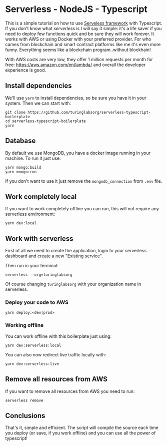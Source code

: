 # Serverless - NodeJS - Typescript

This is a simple tutorial on how to use [Serveless framework](https://www.serverless.com/) with Typescript. If you don't know what *serverless* is I will say it simple: it's a life saver if you need to deploy few functions quick and be sure they will work forever. It works with AWS or using Docker with your preferred provider. For who cames from blockchain and smart contract platforms like me it's even more funny. Everything seems like a blockchain program..without blockhain!

With AWS costs are very low, they offer 1 million requests per month for free: https://aws.amazon.com/en/lambda/ and overall the developer experience is good.

## Install dependencies

We'll use `yarn` to install dependencies, so be sure you have it in your system. Then we can start with:

```
git clone https://github.com/turinglabsorg/serverless-typescript-boilerplate
cd serverless-typescript-boilerplate
yarn
```

## Database

By default we use MongoDB, you have a docker image running in your machine. To run it just use:

```
yarn mongo:build
yarn mongo:run
```
If you don't want to use it just remove the `mongodb_connection` from `.env` file.
## Work completely local

If you want to work completely offline you can run, this will not require any serverless environment:

```
yarn dev:local
```

## Work with serverless

First of all we need to create the application, login to your serverless dashboard and create a new "Existing service".

Then run in your terminal:
```
serverless --org=turinglabsorg
```

Of course changing `turinglabsorg` with your organization name in serverless.

### Deploy your code to AWS

```
yarn deploy:<dev|prod>
```

### Working offline

You can work offline with this boilerplate just using:

```
yarn dev:serverless:local
```

You can also now redirect live traffic locally with:

```
yarn dev:serverless:live
```

## Remove all resources from AWS

If you want to remove all resources from AWS you need to run:

```
serverless remove
```


## Conclusions

That's it, simple and efficient. The script will compile the source each time you deploy (or save, if you work offline) and you can use all the power of typescript!